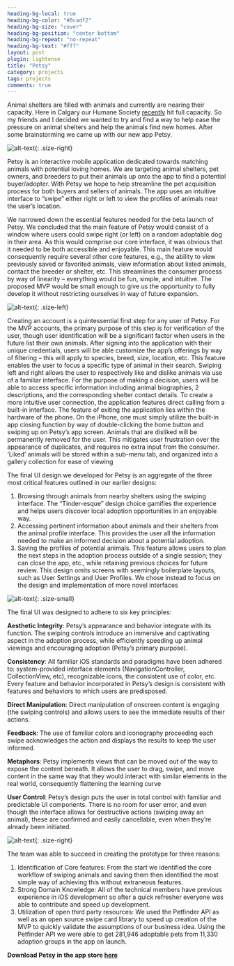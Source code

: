 ```yaml
---
heading-bg-local: true
heading-bg-color: "#0cadf2"
heading-bg-size: "cover"
heading-bg-position: "center bottom"
heading-bg-repeat: "no-repeat"
heading-bg-text: "#fff"
layout: post
plugin: lightense
title: "Petsy"
category: projects
tags: projects
comments: true
---
```

<!-- heading-bg: img/snipbooksgroup.jpg -->
Animal shelters are filled with animals and currently are nearing their capacity. Here in Calgary our Humane Society [recently](https://globalnews.ca/news/3802921/calgary-humane-society-issues-plea-for-public-help-after-seizures/) hit full capacity. So my friends and I decided we wanted to try and find a way to help ease the pressure on animal shelters and help the animals find new homes. After some brainstorming we came up with our new app Petsy.

![alt-text](https://s3-us-west-1.amazonaws.com/www.jasonwiker.ca/assets/img/petsy1.jpg){: .size-right} 

Petsy is an interactive mobile application dedicated towards matching animals with potential loving homes. We are targeting animal shelters, pet owners, and breeders to put their animals up onto the app to find a potential buyer/adopter.  With Petsy we hope to help streamline the pet acquisition process for both buyers and sellers of animals.  The app uses an intuitive interface to “swipe” either right or left to view the profiles of animals near the user’s location.

We  narrowed  down  the  essential features needed for the beta launch of Petsy.  We concluded that the main feature of Petsy would consist of a window where users could swipe right (or left) on a random adoptable dog in their area.  As this would comprise our core interface, it was obvious that it needed to be both accessible and enjoyable.  This main feature would consequently require several other core features, e.g., the ability to view previously saved or favorited animals, view information about listed animals, contact the breeder or shelter, etc. This streamlines the consumer process by way of linearity – everything would be fun, simple, and intuitive.  The proposed MVP would be small enough to give us the opportunity to fully develop it without restricting ourselves in way of future expansion.

![alt-text](https://s3-us-west-1.amazonaws.com/www.jasonwiker.ca/assets/img/petsy2.jpg){: .size-left} 

Creating an account is a quintessential first step for any user of Petsy.  For the MVP accounts, the primary purpose of this step is for verification of the user, though user identification will be a significant factor when users in the future list their own animals.  After signing into the application with their unique credentials, users will be able customize the app’s offerings by way of filtering – this will apply to species, breed, size, location, etc.  This feature enables the user to focus a specific type of animal in their search.  Swiping left and right allows the  user  to  respectively  like  and  dislike  animals  via  use  of  a  familiar  interface.   For the
purpose of making a decision, users will be able to access specific information including animal biographies, 2 descriptions, and the corresponding shelter contact details.  To create a more intuitive user connection, the application features direct calling from a built-in interface.  The feature of exiting the application lies within the hardware of the phone.  On the iPhone, one must simply utilize the built-in app closing function by way of double-clicking the home button and swiping up on Petsy’s app screen. Animals that are disliked will be permanently removed for the user.  This mitigates user frustration over the appearance of duplicates, and requires no extra input from the consumer.  ‘Liked’ animals will be stored within a sub-menu tab, and organized into a gallery collection for ease of viewing

The final UI design we developed for Petsy is an aggregate of the three most critical features outlined in our earlier designs:
1.  Browsing through animals from nearby shelters using the swiping interface.  The “Tinder-esque” design choice gamifies the experience and helps users discover local adoption opportunities in an enjoyable way.
2.  Accessing pertinent information about animals and their shelters from the animal profile interface. This provides the user all the information needed to make an informed decision about a potential adoption.
3.  Saving the profiles of potential animals.  This feature allows users to plan the next steps in the adoption process outside of a single session; they can close the app, etc., while retaining previous choices for future review.
This design omits screens with seemingly boilerplate layouts, such as User Settings and User Profiles. We chose instead to focus on the design and implementation of more novel interfaces

![alt-text](https://s3-us-west-1.amazonaws.com/www.jasonwiker.ca/assets/img/petsy3.jpg){: .size-small} 

The final UI was designed to adhere to six key principles:

**Aesthetic Integrity**: Petsy’s appearance and behavior integrate with its function.  The swiping controls introduce an immersive and captivating aspect in the adoption process, while efficiently speeding up animal viewings and encouraging adoption (Petsy’s primary purpose).

**Consistency**: All familiar iOS standards and paradigms have been adhered to:  system-provided interface elements (NavigationController, CollectionView, etc), recognizable icons, the consistent use of color, etc.  Every feature and behavior incorporated in Petsy’s design is consistent with features and behaviors to which users are predisposed.

**Direct Manipulation**: Direct manipulation of onscreen content is engaging (the swiping controls) and allows users to see the immediate results of their actions.

**Feedback**: The use of familiar colors and iconography proceeding each swipe acknowledges the action and displays the results to keep the user informed.

**Metaphors**: Petsy implements views that can be moved out of the way to expose the content beneath.  It allows the user to drag, swipe, and move content in the same way that they would interact with similar elements in the real world, consequently flattening the learning curve

**User Control**: Petsy’s design puts the user in total control with familiar and predictable UI components. There is no room for user error, and even though the interface allows for destructive actions (swiping away an animal), these are confirmed and easily cancellable, even when they’re already been initiated.

![alt-text](https://s3-us-west-1.amazonaws.com/www.jasonwiker.ca/assets/img/petsy4.jpg){: .size-right} 

The team was able to succeed in creating the prototype for three reasons:
1.	Identification of Core features: From the start we identified the core workflow of swiping animals and saving them then identified the most simple way of achieving this without extraneous features.
2.	Strong Domain Knowledge: All of the technical members have previous experience in iOS development so after a quick refresher everyone was able to contribute and speed up development.
3.	Utilization of open third party resources: We used the Petfinder API as well as an open source swipe card library to speed up creation of the MVP to quickly validate the assumptions of our business idea. Using the Petfinder API we were able to get 281,946 adoptable pets from 11,330 adoption groups in the app on launch.

**Download Petsy in the app store [here](https://itunes.apple.com/us/app/petsy/id1313508114?mt=8)**

